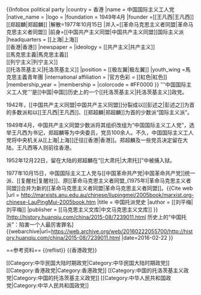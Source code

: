 {{Infobox political party
|country = 香港
|name = 中国国际主义工人党
|native_name = 
|logo = 
|foundation = 1949年4月
|founder =[[王凡西|王凡西]]<br>[[郑超麟|郑超麟]]
|解散=1977年10月15日
|并入=[[革命马克思主义者同盟|革命马克思主义者同盟]]
|前身=[[中国共产主义同盟|中国共产主义同盟]]国际主义派
|headquarters = [[上海|上海]]<br>[[香港|香港]]
|newspaper = 
|ideology = [[共产主义|共产主义]]<br />[[馬克思主義|馬克思主義]]<br>[[列宁主义|列宁主义]]<br />[[托洛茨基主义|托洛茨基主义]]
|position = [[极左翼|极左翼]]
|youth_wing =馬克思主義青年團
|international affiliation = 
|官方色彩 = [[紅色|紅色]]
|membership_year =
|membership =
|colorcode = #FF0000
}}
'''中国国际主义工人党'''是[[中国|中国]]历史上的一个[[托洛茨基主义|托洛茨基主义]]政党。

1942年，[[中国共产主义同盟|中国共产主义同盟]]分裂成以[[彭述之|彭述之]]为首的多数派和以[[王凡西|王凡西]]、[[郑超麟|郑超麟]]为首的少数派“国际主义派”。

1949年4月，中国共产主义同盟少数派将其组织改组为“中国国际主义工人党”，选举王凡西为书记，郑超麟等为中央委员，党员100余人。不久，中国国际主义工人党将中央机关从[[上海|上海]]迁往[[香港|香港]]。郑超麟及一些党员决定留在大陆，王凡西等人则前往香港。

1952年12月22日，留在大陆的郑超麟在“[[大肃托|大肃托]]”中被捕入狱。

1977年10月15日，中国国际主义工人党与[[中国革命共产党|中国革命共产党]]统一派、[[复醒社|复醒社]]、原[[革命马克思主义者同盟_(1975年)|革命马克思主义者同盟]]合并为新的[[革命马克思主义者同盟|革命马克思主义者同盟]]。<ref>{{Cite web |url = http://marxists.anu.edu.au/chinese/liupingmei/2005book/marxist.org-chinese-LauPingMui-2005book.htm |title = 中国托派党史 |author = [[刘平梅|刘平梅]] |publisher = [[马克思主义文库|中文马克思主义文库]] }}</ref><ref>[http://history.huanqiu.com/china/2015-08/7239011.html 历史上的“中国托派”：陷害一个人最厉害罪名] {{webarchive|url=https://web.archive.org/web/20160222055700/http://history.huanqiu.com/china/2015-08/7239011.html |date=2016-02-22 }}</ref>

==参考资料==
{{reflist}}
{{香港政党}}

[[Category:中华民国大陆时期政党|Category:中华民国大陆时期政党]]
[[Category:香港政党|Category:香港政党]]
[[Category:中国的托洛茨基主义政党|Category:中国的托洛茨基主义政党]]
[[Category:中华人民共和国政党|Category:中华人民共和国政党]]